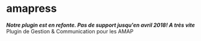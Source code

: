 # amapress
***Notre plugin est en refonte. Pas de support jusqu'en avril 2018! A très vite***
Plugin de Gestion & Communication pour les AMAP
